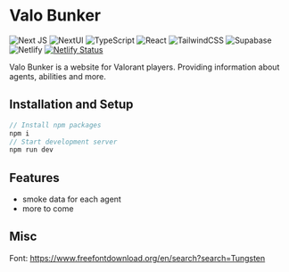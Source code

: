 # Valo Bunker

![Next JS](https://img.shields.io/badge/Next.js-000000.svg?style=for-the-badge&logo=nextdotjs&logoColor=white)
![NextUI](https://img.shields.io/badge/NextUI-000000.svg?style=for-the-badge&logo=NextUI&logoColor=white)
![TypeScript](https://img.shields.io/badge/TypeScript-3178C6.svg?style=for-the-badge&logo=TypeScript&logoColor=white)
![React](https://img.shields.io/badge/React-61DAFB.svg?style=for-the-badge&logo=React&logoColor=black)
![TailwindCSS](https://img.shields.io/badge/Tailwind%20CSS-06B6D4.svg?style=for-the-badge&logo=Tailwind-CSS&logoColor=white)
![Supabase](https://img.shields.io/badge/Supabase-3FCF8E.svg?style=for-the-badge&logo=Supabase&logoColor=white)
![Netlify](https://img.shields.io/badge/Netlify-00C7B7.svg?style=for-the-badge&logo=Netlify&logoColor=white)
[![Netlify Status](https://api.netlify.com/api/v1/badges/9d1c8b79-4dc3-4718-a1f8-02f46274d61d/deploy-status)](https://app.netlify.com/sites/valobunker/deploys)

Valo Bunker is a website for Valorant players. Providing information about agents, abilities and more.

## Installation and Setup

```js
// Install npm packages
npm i
// Start development server
npm run dev
```

## Features

- smoke data for each agent
- more to come

## Misc

Font: https://www.freefontdownload.org/en/search?search=Tungsten

